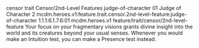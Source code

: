 <ability>
  <metadata>
    <class>censor</class>
    <feature_type>trait</feature_type>
    <file_dpath>Censor/2nd-Level Features</file_dpath>
    <item_id>judge-of-character</item_id>
    <item_index>01</item_index>
    <item_name>Judge of Character</item_name>
    <level>2</level>
    <scc>mcdm.heroes.v1:feature.trait.censor.2nd-level-feature:judge-of-character</scc>
    <scdc>1.1.1:6.1.7.6:01</scdc>
    <source>mcdm.heroes.v1</source>
    <type>feature/trait/censor/2nd-level-feature</type>
  </metadata>
  <effects>
    <effect type="mundane">Your focus on your fragmentary visions grants divine insight into the world and its creatures beyond your usual senses. Whenever you would make an Intuition test, you can make a Presence test instead.</effect>
  </effects>
</ability>
